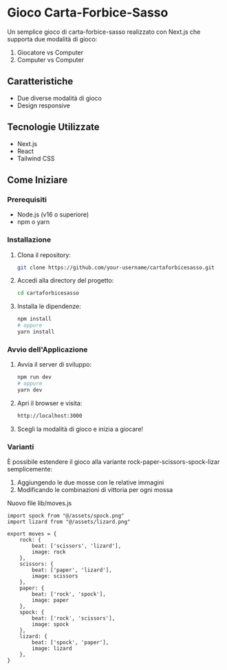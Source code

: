 # Gioco Carta-Forbice-Sasso

Un semplice gioco di carta-forbice-sasso realizzato con Next.js che supporta due modalità di gioco:
1. Giocatore vs Computer
2. Computer vs Computer

## Caratteristiche
- Due diverse modalità di gioco
- Design responsive

## Tecnologie Utilizzate
- Next.js
- React
- Tailwind CSS

## Come Iniziare

### Prerequisiti
- Node.js (v16 o superiore)
- npm o yarn

### Installazione

1. Clona il repository:
   ```bash
   git clone https://github.com/your-username/cartaforbicesasso.git
   ```

2. Accedi alla directory del progetto:
   ```bash
   cd cartaforbicesasso
   ```

3. Installa le dipendenze:
   ```bash
   npm install
   # oppure
   yarn install
   ```

### Avvio dell'Applicazione

1. Avvia il server di sviluppo:
   ```bash
   npm run dev
   # oppure
   yarn dev
   ```

2. Apri il browser e visita:
   ```bash
   http://localhost:3000
   ```

3. Scegli la modalità di gioco e inizia a giocare!


### Varianti
È possibile estendere il gioco alla variante rock-paper-scissors-spock-lizar semplicemente:

1. Aggiungendo le due mosse con le relative immagini
2. Modificando le combinazioni di vittoria per ogni mossa

Nuovo file lib/moves.js
```
import spock from "@/assets/spock.png"
import lizard from "@/assets/lizard.png"

export moves = {
    rock: {
        beat: ['scissors', 'lizard'],
        image: rock
    },
    scissors: {
        beat: ['paper', 'lizard'],
        image: scissors
    },
    paper: {
        beat: ['rock', 'spock'],
        image: paper
    },
    spock: {
        beat: ['rock', 'scissors'],
        image: spock
    },
    lizard: {
        beat: ['spock', 'paper'],
        image: lizard
    },
}
```
